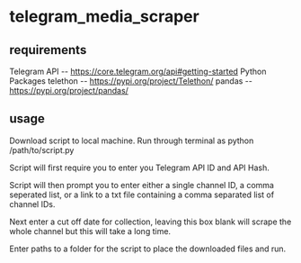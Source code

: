 # telegram_media_scraper

## requirements

Telegram API -- https://core.telegram.org/api#getting-started
Python Packages telethon -- https://pypi.org/project/Telethon/ 
                pandas -- https://pypi.org/project/pandas/

## usage

Download script to local machine. Run through terminal as python /path/to/script.py

Script will first require you to enter you Telegram API ID and API Hash.

Script will then prompt you to enter either a single channel ID, a comma seperated list, or a link to a txt file containing a comma separated list of channel IDs.

Next enter a cut off date for collection, leaving this box blank will scrape the whole channel but this will take a long time.

Enter paths to a folder for the script to place the downloaded files and run.
